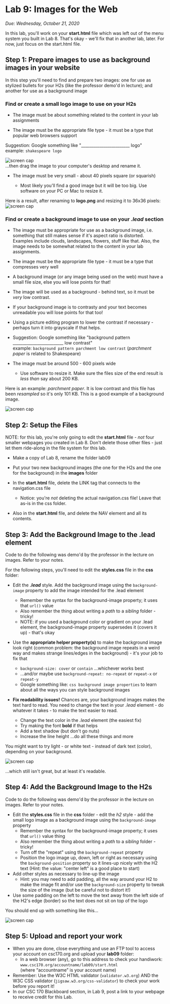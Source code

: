 # Lab 9: Images for the Web
*Due: Wednesday, October 21, 2020*

In this lab, you'll work on your **start.html** file which was left out of the menu system you built in Lab 8.  That's okay - we'll fix that in another lab, later.  For now, just focus on the start.html file.

## Step 1: Prepare images to use as background images in your website

In this step you'll need to find and prepare two images: one for use as stylized bullets for your H2s (like the professor demo'd in lecture); and another for use as a background image

### Find or create a small logo image to use on your H2s

- The image must be about something related to the content in your lab assignments

- The image must be the appropriate file type - it must be a type that popular web browsers support

Suggestion: Google something like "________________________ logo"<br>example:  `shakespeare logo`

![screen cap](media/figure1.png)<br>...then drag the image to your computer's desktop and rename it.

- The image must be very small - about 40 pixels square (or squarish)

  - Most likely you'll find a good image but it will be too big.  Use software on your PC or Mac to resize it.

Here is a result, after renaming to **logo.png** and resizing it to 36x36 pixels: ![screen cap](media/figure2.png)

### Find or create a background image to use on your *.lead* section

- The image must be appropriate for use as a background image, i.e. something that still makes sense if it's aspect ratio is distorted.  Examples include clouds, landscapes, flowers, stuff like that.  Also, the image needs to be somewhat related to the content in your lab assignments.
- The image must be the appropriate file type - it must be a type that compresses very well
- A background image (or any image being used on the web) must have a small file size, else you will lose points for that!
- The image will be used as a background - behind text, so it must be *very* low contrast.  
- If your background image is to contrasty and your text becomes unreadable you will lose points for that too!
- Using a picture editing program to lower the contrast if necessary - perhaps turn it into grayscale if that helps.
- Suggestion: Google something like "background pattern _________________________ low contrast"<br>example:  `background pattern parchment low contrast` (*parchment paper* is related to Shakespeare)


- The image must be around 500 - 600 pixels wide

  - Use software to resize it.  Make sure the files size of the end result is *less than* say about 200 KB.


Here is an example: *parchment paper*.  It is low contrast and this file has been *resampled* so it's only 101 KB.  This is a good example of a background image.

  ![screen cap](media/figure3.jpg)



## Step 2: Setup the Files

NOTE: for this lab, you're only going to edit the **start.html** file - *not* four smaller webpages you created in Lab 8.  Don't delete those other files - just let them ride-along in the file system for this lab.


- Make a copy of Lab 8, rename the folder lab09
- Put your two new background images (the one for the H2s and the one for the background) in the **images** folder
- In the  **start.html** file, delete the LINK tag that connects to the navigation.css file

  - Notice: you're *not* deleting the actual navigation.css file!  Leave that as-is in the css folder.
- Also in the **start.html** file, and delete the NAV element and all its contents.

## Step 3: Add the Background Image to the .lead element

Code to do the following was demo'd by the professor in the lecture on images.  Refer to your notes. 

For the following steps, you'll need to edit the **styles.css** file in the **css** folder:


- Edit the ***.lead*** style.  Add the background image using the `background-image` property to add the image intended for the .lead element
  - Remember the syntax for the background-image property; it uses that `url()` value 
  - Also remember the thing about writing a *path* to a *sibling* folder - tricky!
  - NOTE: if you used a background color or gradient on your .lead element, the background-image property supersedes it (covers it up) - that's okay
- Use the **appropriate helper property(s)** to make the background image look right (common problem: the background image repeats in a weird way and makes strange lines/edges in the background) - it's your job to fix that

  - `background-size: cover` or `contain` ...whichever works best
  - ...and/or maybe use `background-repeat: no-repeat` or `repeat-x` or `repeat-y`
  - Google something like: `css background image properties` to learn about all the ways you can style background images
- **Fix readability issues!**  Chances are, your background images makes the text hard to read.  You need to change the text in your *.lead* element - do whatever it takes - to make the text easier to read.  
  - Change the text color in the *.lead* element (the easiest fix)
  - Try making the font **bold** if that helps
  - Add a text shadow (but don't go nuts)
  - Increase the line height
  ...do all these things and more

You might want to try light - or white text - instead of dark text (color), depending on your background.

![screen cap](media/figure4.png)

...which still isn't great, but at least it's readable.

## Step 4: Add the Background Image to the H2s

Code to do the following was demo'd by the professor in the lecture on images.  Refer to your notes.

- Edit the **styles.css** file in the **css** folder - edit the *h2* style - add the small logo image as a background image using the `background-image` property
  - Remember the syntax for the background-image property; it uses that `url()` value thing
  - Also remember the thing about writing a *path* to a *sibling* folder - tricky!
  - Turn off the "repeat" using the `background-repeat` property  
  - Position the logo image up, down, left or right as necessary using the  `background-position` property so it lines-up nicely with the H2 text (Hint: the value: "center left" is a good place to start)
- Add other styles as necessary to line-up the image
  - Hint: you may need to add padding, all the way around your H2 to make the image fit and/or use the  `background-size` property to tweak the size of the image (but be careful not to distort it!)
- Use some padding on the left to move the text away from the left side of the H2's edge (border) so the text does not sit on top of the logo

You should end up with something like this...

![screen cap](media/figure5.png)

## Step 5: Upload and report your work

- When you are done, close everything and use an FTP tool to access your account on csc170.org and upload your **lab09** folder:
  - In a web browser (any), go to this address to check your handiwork:<br>`www.csc170.org/accountname/lab09/start.html`<br>(where “accountname” is your account name)
- Remember: Use the W3C HTML validator (`validator.w3.org`) AND the W3C CSS validator (`jigsaw.w3.org/css-validator`) to check your work before you report it!
- In our CSC 170 Blackboard section, in Lab 9, post a link to your webpage to receive credit for this Lab.